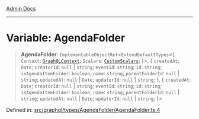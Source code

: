 [Admin Docs](/)

***

# Variable: AgendaFolder

> **AgendaFolder**: `ImplementableObjectRef`\<`ExtendDefaultTypes`\<\{ `Context`: [`GraphQLContext`](../../../../context/type-aliases/GraphQLContext.md); `Scalars`: [`CustomScalars`](../../../../scalars/type-aliases/CustomScalars.md); \}\>, \{ `createdAt`: `Date`; `creatorId`: `null` \| `string`; `eventId`: `string`; `id`: `string`; `isAgendaItemFolder`: `boolean`; `name`: `string`; `parentFolderId`: `null` \| `string`; `updatedAt`: `null` \| `Date`; `updaterId`: `null` \| `string`; \}, \{ `createdAt`: `Date`; `creatorId`: `null` \| `string`; `eventId`: `string`; `id`: `string`; `isAgendaItemFolder`: `boolean`; `name`: `string`; `parentFolderId`: `null` \| `string`; `updatedAt`: `null` \| `Date`; `updaterId`: `null` \| `string`; \}\>

Defined in: [src/graphql/types/AgendaFolder/AgendaFolder.ts:4](https://github.com/Sourya07/talawa-api/blob/61a1911602b2f0aac7635e08ae2918f4f768e8ff/src/graphql/types/AgendaFolder/AgendaFolder.ts#L4)
